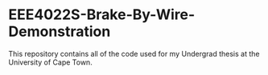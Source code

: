 # EEE4022S-Brake-By-Wire-Demonstration
This repository contains all of the code used for my Undergrad thesis at the University of Cape Town.  
